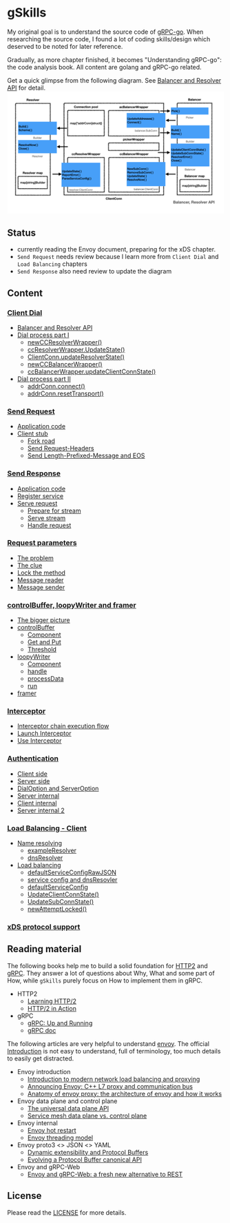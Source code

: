 # gSkills

My original goal is to understand the source code of [gRPC-go](https://github.com/grpc/grpc-go). When researching the source code, I found a lot of coding skills/design which deserved to be noted for later reference.

Gradually, as more chapter finished, it becomes "Understanding gRPC-go": the code analysis book. All content are golang and gRPC-go related.

Get a quick glimpse from the following diagram. See  [Balancer and Resolver API](docs/dial.md#balancer-and-resolver-api) for detail.
![images.008](images/images.008.png)

## Status

- currently reading the Envoy document, preparing for the xDS chapter.
- `Send Request` needs review because I learn more from `Client Dial` and `Load Balancing` chapters
- `Send Response` also need review to update the diagram

## Content

### [Client Dial](docs/dial.md)

- [Balancer and Resolver API](docs/dial.md#balancer-and-resolver-api)
- [Dial process part I](docs/dial.md#dial-process-part-i)
  - [newCCResolverWrapper()](docs/dial.md#newccresolverwrapper)
  - [ccResolverWrapper.UpdateState()](docs/dial.md#ccresolverwrapperupdatestate)
  - [ClientConn.updateResolverState()](docs/dial.md#clientconnupdateresolverstate)
  - [newCCBalancerWrapper()](docs/dial.md#newccbalancerwrapper)
  - [ccBalancerWrapper.updateClientConnState()](docs/dial.md#ccbalancerwrapperupdateclientconnstate)
- [Dial process part II](docs/dial.md#dial-process-part-ii)
  - [addrConn.connect()](docs/dial.md#addrconnconnect)
  - [addrConn.resetTransport()](docs/dial.md#addrconnresettransport)

### [Send Request](docs/request.md)

- [Application code](docs/request.md#application-code)
- [Client stub](docs/request.md#client-stub)
  - [Fork road](docs/request.md#fork-road)
  - [Send Request-Headers](docs/request.md#send-request-headers)
  - [Send Length-Prefixed-Message and EOS](docs/request.md#send-length-prefixed-message-and-eos)
  
### [Send Response](docs/response.md)

- [Application code](docs/response.md#application-code)
- [Register service](docs/response.md#register-service)
- [Serve request](docs/response.md#serve-request)
  - [Prepare for stream](docs/response.md#prepare-for-stream)
  - [Serve stream](docs/response.md#serve-stream)
  - [Handle request](docs/response.md#handle-request)

### [Request parameters](docs/parameters.md)

- [The problem](docs/parameters.md#the-problem)
- [The clue](docs/parameters.md#the-clue)
- [Lock the method](docs/parameters.md#lock-the-method)
- [Message reader](docs/parameters.md#message-reader)
- [Message sender](docs/parameters.md#message-sender)

### [controlBuffer, loopyWriter and framer](docs/control.md)

- [The bigger picture](docs/control.md#the-bigger-picture)
- [controlBuffer](docs/control.md#controlbuffer)
  - [Component](docs/control.md#component)
  - [Get and Put](docs/control.md#get-and-put)
  - [Threshold](docs/control.md#threshold)
- [loopyWriter](docs/control.md#loopywriter)
  - [Component](docs/control.md#component-1)
  - [handle](docs/control.md#handle)
  - [processData](docs/control.md#processdata)
  - [run](docs/control.md#run)
- [framer](docs/control.md#framer)

### [Interceptor](docs/interceptor.md)

- [Interceptor chain execution flow](docs/interceptor.md#interceptor-chain-execution-flow)
- [Launch Interceptor](docs/interceptor.md#launch-interceptor)  
- [Use Interceptor](docs/interceptor.md#use-interceptor)

### [Authentication](docs/auth.md)

- [Client side](docs/auth.md#client-side)
- [Server side](docs/auth.md#server-side)
- [DialOption and ServerOption](docs/auth.md#dialoption-and-serveroption)
- [Server internal](docs/auth.md#server-internal)
- [Client internal](docs/auth.md#client-internal)
- [Server internal 2](docs/auth.md#server-internal-2)

### [Load Balancing - Client](docs/load.md)

- [Name resolving](docs/load.md#name-resolving)
  - [exampleResolver](docs/load.md#exampleresolver)
  - [dnsResolver](docs/load.md#dnsresolver)
- [Load balancing](docs/load.md#load-balancing)
  - [defaultServiceConfigRawJSON](docs/load.md#defaultserviceconfigrawjson)
  - [service config and dnsResovler](docs/load.md#service-config-and-dnsresovler)
  - [defaultServiceConfig](docs/load.md#defaultserviceconfig)
  - [UpdateClientConnState()](docs/load.md#updateclientconnstate)
  - [UpdateSubConnState()](docs/load.md#updatesubconnstate)
  - [newAttemptLocked()](docs/load.md#newattemptlocked)

### [xDS protocol support](docs/xds.md)

## Reading material

The following books help me to build a solid foundation for [HTTP2](https://tools.ietf.org/html/rfc7540) and [gRPC](https://www.grpc.io/docs/). They answer a lot of questions about Why, What and some part of How, while `gSkills` purely focus on How to implement them in gRPC.

- HTTP2
  - [Learning HTTP/2](https://www.oreilly.com/library/view/learning-http2/9781491962435/)
  - [HTTP/2 in Action](https://www.manning.com/books/http2-in-action?query=http2)
- gRPC
  - [gRPC: Up and Running](https://www.oreilly.com/library/view/grpc-up-and/9781492058328/)
  - [gRPC doc](https://github.com/grpc/grpc/tree/master/doc)

The following articles are very helpful to understand [envoy](http://envoyproxy.io). The official [Introduction](https://www.envoyproxy.io/docs/envoy/v1.16.0/intro/intro) is not easy to understand, full of terminology, too much details to easily get distracted.

- Envoy introduction
  - [Introduction to modern network load balancing and proxying](https://blog.envoyproxy.io/introduction-to-modern-network-load-balancing-and-proxying-a57f6ff80236)
  - [Announcing Envoy: C++ L7 proxy and communication bus](https://eng.lyft.com/announcing-envoy-c-l7-proxy-and-communication-bus-92520b6c8191)
  - [Anatomy of envoy proxy: the architecture of envoy and how it works](https://songrgg.github.io/architecture/deeper-understanding-to-envoy/)
- Envoy data plane and control plane
  - [The universal data plane API](https://blog.envoyproxy.io/the-universal-data-plane-api-d15cec7a)
  - [Service mesh data plane vs. control plane](https://blog.envoyproxy.io/service-mesh-data-plane-vs-control-plane-2774e720f7fc)
- Envoy internal
  - [Envoy hot restart](https://blog.envoyproxy.io/envoy-hot-restart-1d16b14555b5)
  - [Envoy threading model](https://blog.envoyproxy.io/envoy-threading-model-a8d44b922310)
- Envoy proto3 <> JSON <> YAML
  - [Dynamic extensibility and Protocol Buffers](https://blog.envoyproxy.io/dynamic-extensibility-and-protocol-buffers-dcd0bf0b8801)
  - [Evolving a Protocol Buffer canonical API](https://blog.envoyproxy.io/evolving-a-protocol-buffer-canonical-api-e1b2c2ca0dec)
- Envoy and gRPC-Web
  - [Envoy and gRPC-Web: a fresh new alternative to REST](https://blog.envoyproxy.io/envoy-and-grpc-web-a-fresh-new-alternative-to-rest-6504ce7eb880)

## License

Please read the [LICENSE](LICENSE) for more details.

